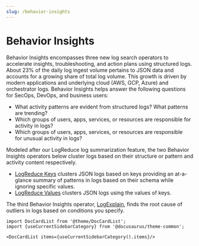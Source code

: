 ```yaml
---
slug: /behavior-insights
---
```


# Behavior Insights

Behavior Insights encompasses three new log search operators to accelerate insights, troubleshooting, and action plans using structured logs. About 23% of the daily log ingest volume pertains to JSON data and accounts for a growing share of total log volume. This growth is driven by modern applications and underlying cloud (AWS, GCP, Azure) and orchestrator logs. Behavior Insights helps answer the following questions for SecOps, DevOps, and business users:

* What activity patterns are evident from structured logs? What patterns are trending?
* Which groups of users, apps, services, or resources are responsible for activity in logs?
* Which groups of users, apps, services, or resources are responsible for unusual activity in logs?

Modeled after our LogReduce log summarization feature, the two Behavior Insights operators below cluster logs based on their structure or pattern and activity content respectively.

* [LogReduce Keys](logreduce-keys.md) clusters JSON logs based on keys providing an at-a-glance summary of patterns in logs based on their schema while ignoring specific values.
* [LogReduce Values](logreduce-values.md) clusters JSON logs using the values of keys.

The third Behavior Insights operator, [LogExplain](logexplain.md), finds the root cause of outliers in logs based on conditions you specify.

```mdx-code-block
import DocCardList from '@theme/DocCardList';
import {useCurrentSidebarCategory} from '@docusaurus/theme-common';

<DocCardList items={useCurrentSidebarCategory().items}/>
```